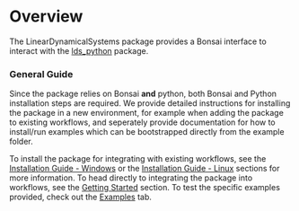 # Overview

The LinearDynamicalSystems package provides a Bonsai interface to interact with the [lds_python](https://github.com/joacorapela/lds_python) package.

### General Guide

Since the package relies on Bonsai **and** python, both Bonsai and Python installation steps are required. We provide detailed instructions for installing the package in a new environment, for example when adding the package to existing workflows, and seperately provide documentation for how to install/run examples which can be bootstrapped directly from the example folder.

To install the package for integrating with existing workflows, see the [Installation Guide - Windows](lds-installation-guide-windows.md) or the [Installation Guide - Linux](lds-installation-guide-linux.md) sections for more information. To head directly to integrating the package into workflows, see the [Getting Started](lds-getting-started.md) section. To test the specific examples provided, check out the [Examples](~/examples/README.md) tab.
